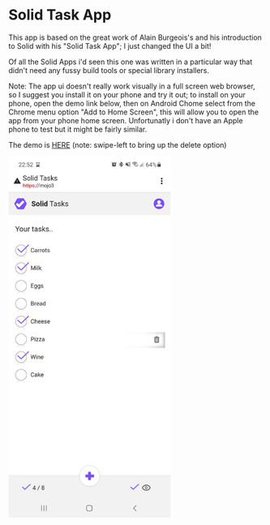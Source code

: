 # Solid Task App

This app is based on the great work of Alain Burgeois's and his introduction to Solid with his "Solid Task App";  I just changed the UI a bit!

Of all the Solid Apps i'd seen this one was written in a particular way that didn't need any fussy build tools or special library installers.

Note: The app ui doesn't really work visually in a full screen web browser,  so I suggest you install it on your phone and try it out;  to install on your phone, open the demo link below,  then on Android Chome select from the Chrome menu option "Add to Home Screen",  this will allow you to open the app from your phone home screen. Unfortunatly i don't have an Apple phone to test but it might be fairly similar.

The demo is [HERE](https://julian-cole.github.io/solid-task-app/)  (note: swipe-left to bring up the delete option)

<img src="Screenshot_20220502-225232_Chrome.jpg" alt="alt text" width="320"/>
